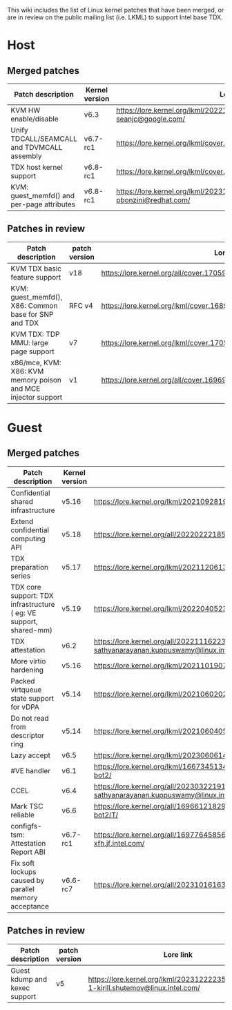 This wiki includes the list of Linux kernel patches that have been merged, or are in review on the public mailing list (i.e. LKML) to support Intel base TDX. 
# Host
## Merged patches
| Patch description | Kernel version | Lore link | Category | Commit ID |
|-------------------|----------------|-----------|----------|-----------|
| KVM HW enable/disable | v6.3 | https://lore.kernel.org/lkml/20221130230934.1014142-1-seanjc@google.com/ | boot | 2b01281273738bf2d6551da48d65db2df3f28998..9f1a4c004869d3c8061f286fec4d8096dd099b84 |
| Unify TDCALL/SEAMCALL and TDVMCALL assembly | v6.7-rc1 | https://lore.kernel.org/lkml/cover.1692096753.git.kai.huang@intel.com/ | boot | 5d092b66119d774853cc9308522620299048a662..7b804135d4d1f0a2b9dda69c6303d3f2dcbe9d37 |
| TDX host kernel support | v6.8-rc1 | https://lore.kernel.org/lkml/cover.1699527082.git.kai.huang@intel.com/ | boot | 765a0542fdc7aad7cbc1da3bd19bed6297b54e2c..4e1c7dddc71708c21d7fe69cc5f8297ffb7c6965 |
| KVM: guest_memfd() and per-page attributes | v6.8-rc1 | https://lore.kernel.org/lkml/20231105163040.14904-1-pbonzini@redhat.com/ | boot | e97b39c5c4362dc1cbc37a563ddac313b96c84f3..5d74316466f4aabdd2ee1e33b45e4933c9bc3ea1 |
## Patches in review
| Patch description | patch version | Lore link | Category |
|-------------------|---------------|-----------|----------|
| KVM TDX basic feature support | v18 | https://lore.kernel.org/all/cover.1705965634.git.isaku.yamahata@intel.com/ | boot |
| KVM: guest_memfd(), X86: Common base for SNP and TDX | RFC v4 | https://lore.kernel.org/lkml/cover.1689893403.git.isaku.yamahata@intel.com/ | boot |
| KVM TDX: TDP MMU: large page support | v7 | https://lore.kernel.org/lkml/cover.1705965958.git.isaku.yamahata@intel.com/ | performance |
| x86/mce, KVM: X86: KVM memory poison and MCE injector support | v1 | https://lore.kernel.org/all/cover.1696926843.git.isaku.yamahata@intel.com/ | integrity |

# Guest
## Merged patches
| Patch description | Kernel version | Lore link | Category | Commit ID |
|-------------------|----------------|-----------|----------|-----------|
| Confidential shared infrastructure | v5.16 | https://lore.kernel.org/lkml/20210928191009.32551-1-bp@alien8.de/ | boot | 402fe0cb71032c4bc931ac70a6b024408e09f817..e9d1d2bb75b2d5d4b426769c5aae0ce8cef3558f |
| Extend confidential computing API | v5.18 | https://lore.kernel.org/all/20220222185740.26228-1-kirill.shutemov@linux.intel.com/ | boot | 655a0fa34b4f7ac6e2b1406fab15e52a7b6accb1..1e8c5971c249893ac33ca983c32bafcf5d50c727 |
| TDX preparation series | v5.17 | https://lore.kernel.org/lkml/20211206135505.75045-1-kirill.shutemov@linux.intel.com/ | boot | 8260b9820f7050461b8969305bbd8cb5654f0c74..20f07a044a76aebaaa0603038857229b5c460d69 |
| TDX core support: TDX infrastructure​ ( eg: VE support, shared-mm) | v5.19 | https://lore.kernel.org/lkml/20220405232939.73860-1-kirill.shutemov@linux.intel.com/ | boot | 59bd54a84d15e9335de5b8abe7b3b9713a36b99b..b9c7ba58777acfd0892b808aea25074d46e0618f |
| TDX attestation | v6.2 | https://lore.kernel.org/all/20221116223820.819090-1-sathyanarayanan.kuppuswamy@linux.intel.com/ | attestation | 51acfe89af1118f906f9b68d95fdfb22832ac960..00e07cfbdf0b232f7553f0175f8f4e8d792f7e90 |
| More virtio hardening | v5.16 | https://lore.kernel.org/lkml/20211019070152.8236-1-jasowang@redhat.com/ | security | 6ae6ff6f6e7d2f304a12a53af8298e4f16ad633e..ef5c366fea30f64d52bb1c4c1e2959a5e6b66e88 |
| Packed virtqueue state support for vDPA | v5.14 | https://lore.kernel.org/lkml/20210602021536.39525-1-jasowang@redhat.com/ | security | 530a5678bc0083e84f99f38f77ced8fbb3d18434..efa08cb468cdd67855f63f341eac5f5f9ac93370 |
| Do not read from descriptor ring | v5.14 | https://lore.kernel.org/lkml/20210604055350.58753-1-jasowang@redhat.com/ | security | aeef9b4733c5c2356c75ba4f5c99e1a09ff1721d..72b5e8958738aaa453db5149e6ca3bcf416023b9 |
| Lazy accept | v6.5 | https://lore.kernel.org/lkml/20230606142637.5171-1-kirill.shutemov@linux.intel.com/ | performance | dcdfdd40fa82b6704d2841938e5c8ec3051eb0d6..75d090fd167acab4d7eda7e2b65729e877c0fd64 |
| #VE handler | v6.1 | https://lore.kernel.org/lkml/166734513448.7716.12910026848446212237.tip-bot2@tip-bot2/ | security | 373e715e31bf4e0f129befe87613a278fac228d3 |
| CCEL | v6.4 | https://lore.kernel.org/all/20230322191313.22804-1-sathyanarayanan.kuppuswamy@linux.intel.com/ | security | 4f855dcead6c5be0a48a2779eeecb170ec144534 |
| Mark TSC reliable | v6.6 | https://lore.kernel.org/all/169661218292.3135.7318812818696091080.tip-bot2@tip-bot2/T/ | security | 9ee4318c157b9802589b746cc340bae3142d984c |
| configfs-tsm: Attestation Report ABI | v6.7-rc1 | https://lore.kernel.org/all/169776458564.1705513.13069337506739791098.stgit@dwillia2-xfh.jf.intel.com/ | Attestation | db10cb9b574675402bfd8fe1a31aafdd45b002df..f4738f56d1dc62aaba69b33702a5ab098f1b8c63 |
| Fix soft lockups caused by parallel memory acceptance	| v6.6-rc7 | https://lore.kernel.org/all/20231016163122.12855-1-kirill.shutemov@linux.intel.com/ | Hotfix | 50e782a86c980d4f8292ef82ed8139282ca07a98 |

## Patches in review

| Patch description | patch version | Lore link | Category |
|-------------------|---------------|-----------|----------|
| Guest kdump and kexec support	| v5 | https://lore.kernel.org/lkml/20231222235209.32143-1-kirill.shutemov@linux.intel.com/ | Debug |
